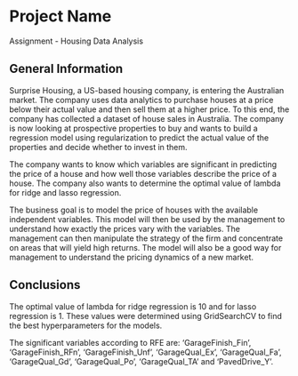 # Project Name
Assignment - Housing Data Analysis


## General Information
Surprise Housing, a US-based housing company, is entering the Australian market. The company uses data analytics to purchase houses at a price below their actual value and then sell them at a higher price. To this end, the company has collected a dataset of house sales in Australia. The company is now looking at prospective properties to buy and wants to build a regression model using regularization to predict the actual value of the properties and decide whether to invest in them.

The company wants to know which variables are significant in predicting the price of a house and how well those variables describe the price of a house. The company also wants to determine the optimal value of lambda for ridge and lasso regression.

The business goal is to model the price of houses with the available independent variables. This model will then be used by the management to understand how exactly the prices vary with the variables. The management can then manipulate the strategy of the firm and concentrate on areas that will yield high returns. The model will also be a good way for management to understand the pricing dynamics of a new market.

## Conclusions
The optimal value of lambda for ridge regression is 10 and for lasso regression is 1. These values were determined using GridSearchCV to find the best hyperparameters for the models.

The significant variables according to RFE are: ‘GarageFinish_Fin’, ‘GarageFinish_RFn’, ‘GarageFinish_Unf’, ‘GarageQual_Ex’, ‘GarageQual_Fa’, ‘GarageQual_Gd’, ‘GarageQual_Po’, ‘GarageQual_TA’ and ‘PavedDrive_Y’.
